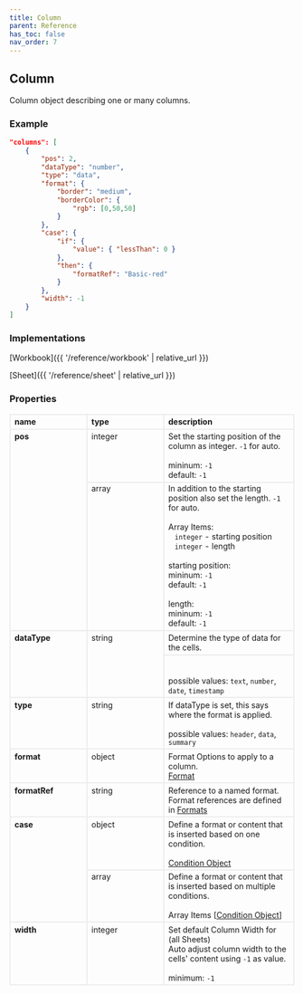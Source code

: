 ```yaml
---
title: Column
parent: Reference
has_toc: false
nav_order: 7
---
```


<style>

table {
    border-collapse: collapse;
}

.table-wrapper {
    border-radius: 2px;
    box-shadow: none;
}

th {
    text-align: start;
}

th, td {
    vertical-align: baseline;
    min-width: 120px;
    border: 2px solid #eeebee;
}

@media (min-width: 31.25rem) { th, td { font-size: 14px !important; } }

th:first-of-type, td:first-of-type { border-left: 2px solid #eeebee; }

tbody tr:last-of-type th, tbody tr:last-of-type td { border-bottom: 2px solid #eeebee; }
/* tbody tr:last-of-type td { padding-bottom: 0.75rem; } */
code {font-size: 0.83em;}

</style>

## Column

Column object describing one or many columns.

### Example

```json
"columns": [
    {
        "pos": 2,
        "dataType": "number",
        "type": "data",
        "format": {
            "border": "medium",
	        "borderColor": {
                "rgb": [0,50,50]
            }
        },
        "case": {
            "if": {
                "value": { "lessThan": 0 }
            },
            "then": {
                "formatRef": "Basic-red"
            }
        },
        "width": -1
    }
]
```

### Implementations

[Workbook]({{ '/reference/workbook' | relative_url }})

[Sheet]({{ '/reference/sheet' | relative_url }})

### Properties

<table>
    <tr>
        <th>name</th>
        <th>type</th>
        <th>description</th>
    </tr>
    <tr>
        <th rowspan="2">pos</th>
        <td>integer</td>
        <td>Set the starting position of the column as integer. <code>-1</code> for auto.<br><br>mininum: <code>-1</code><br> default: <code>-1</code></td>
    </tr>
    <tr>
        <td>array</td>
        <td>In addition to the starting position also set the length. <code>-1</code> for auto. <br><br>Array Items:<br>&nbsp; &nbsp;<code>integer</code> - starting position<br>&nbsp; &nbsp;<code>integer</code>  - length<br><br>starting position:<br>mininum: <code>-1</code><br> default: <code>-1</code><br><br>length:<br>mininum: <code>-1</code><br> default: <code>-1</code></td>
    </tr>
    <tr>
        <th rowspan="2">dataType</th>
        <td rowspan="2">string</td>
        <td>Determine the type of data for the cells.</td>
    </tr>
    <tr>
        <td><br><br>possible values: <code>text</code>, <code>number</code>, <code>date</code>, <code>timestamp</code></td>
    </tr>
    <tr>
        <th>type</th>
        <td>string</td>
        <td>If dataType is set, this says where the format is applied.<br><br>possible values: <code>header</code>, <code>data</code>, <code>summary</code></td>
    </tr>
    <tr>
        <th>format</th>
        <td>object</td>
        <td>Format Options to apply to a column.<br><a href="/reference/format/">Format</a></td>
    </tr>
        <tr>
        <th>formatRef</th>
        <td>string</td>
        <td>Reference to a named format. Format references are defined in <a href="/reference/workbook/#formats">Formats</a></td>
    </tr>
    <tr>
        <th rowspan="2">case</th>
        <td>object</td>
        <td>Define a format or content that is inserted based on one condition.<br><br><a href="/reference/case/">Condition Object</a></td>
    </tr>
    <tr>
        <td>array</td>
        <td>Define a format or content that is inserted based on multiple conditions.<br><br>Array Items [<a href="/reference/case/">Condition Object</a>]</td>
    </tr>
    <tr>
        <th>width</th>
        <td>integer</td>
        <td>Set default Column Width for (all Sheets)<br>
            Auto adjust column width to the cells' content using <code>-1</code> as value.<br><br>
            minimum: <code>-1</code>
        </td>
    </tr>
</table>
